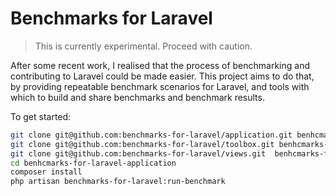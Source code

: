 # Benchmarks for Laravel

> This is currently experimental. Proceed with caution.

After some recent work, I realised that the process of benchmarking and contributing to Laravel could be made easier. This project aims to do that, by providing repeatable benchmark scenarios for Laravel, and tools with which to build and share benchmarks and benchmark results.

To get started:

```bash
git clone git@github.com:benchmarks-for-laravel/application.git benhcmarks-for-laravel-application
git clone git@github.com:benchmarks-for-laravel/toolbox.git benhcmarks-for-laravel-toolbox
git clone git@github.com:benchmarks-for-laravel/views.git  benhcmarks-for-laravel-views
cd benhcmarks-for-laravel-application
composer install
php artisan benchmarks-for-laravel:run-benchmark
```
